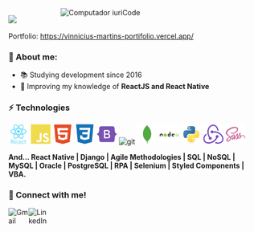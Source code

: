 <img src="https://raw.githubusercontent.com/MicaelliMedeiros/micaellimedeiros/master/image/computer-illustration.png" min-width="400px" max-width="400px" width="400px" align="right" alt="Computador iuriCode">

<p align="left"> 
   <img src="https://readme-typing-svg.herokuapp.com?lines=Welcome+to+my+GitHub;I+am+Vinnicius+Martins;Full+Stack+Web+Developer;It+is+a+Pleasure&width=380&height=45">
</p>

Portfolio: https://vinnicius-martins-portifolio.vercel.app/

### 👋 About me:

- 📚 Studying development since 2016
- 🚀 Improving my knowledge of <strong>ReactJS and React Native</strong>

### ⚡ Technologies

<p align="left">
   <img src="https://github.com/devicons/devicon/blob/master/icons/react/react-original-wordmark.svg" alt="react" width="40" height="40"/>
   <img src="https://github.com/devicons/devicon/blob/master/icons/javascript/javascript-plain.svg" alt="javascript" width="40" height="40"/>
   <img src="https://github.com/devicons/devicon/blob/master/icons/html5/html5-plain.svg" alt="html5" width="40" height="40"/>
   <img src="https://github.com/devicons/devicon/blob/master/icons/css3/css3-plain.svg" alt="css3" width="40" height="40"/>
   <img src="https://github.com/devicons/devicon/blob/master/icons/bootstrap/bootstrap-plain.svg" alt="bootstrap" width="40" height="40"/> 
   <img src="https://www.vectorlogo.zone/logos/git-scm/git-scm-icon.svg" alt="git" width="40" height="40"/>
   <img src="https://github.com/devicons/devicon/blob/master/icons/mongodb/mongodb-plain.svg" alt="mongodb" width="40" height="40"/>
   <img src="https://github.com/devicons/devicon/blob/master/icons/nodejs/nodejs-original-wordmark.svg" alt="nodejs" width="40" height="40"/>
   <img src="https://github.com/devicons/devicon/blob/master/icons/python/python-original.svg" alt="python" width="40" height="40"/>
   <img src="https://github.com/devicons/devicon/blob/master/icons/redux/redux-original.svg" alt="redux" width="40" height="40"/>
   <img src="https://github.com/devicons/devicon/blob/master/icons/sass/sass-original.svg" alt="sass" width="40" height="40"/>
</p>

<p align="left">
  <strong>And... React Native | Django | Agile Methodologies | SQL | NoSQL | MySQL | Oracle | PostgreSQL | RPA | Selenium | Styled Components | VBA.</strong>
</p>

### 📧 Connect with me!
<p align="left">
   <a target="_blank" href="mailto:vinnicius.o.martins@gmail.com">
      <img align="left" alt="Gmail" height="40" width="40" src="https://img.icons8.com/color/48/000000/gmail--v2.png" />
   </a>
   <a href="https://www.linkedin.com/in/vinnicius-martins/" target="_blank">
      <img align="left" src="https://img.icons8.com/color/48/000000/linkedin.png" alt="LinkedIn" height="40" width="40" />
   </a>
</p> 

